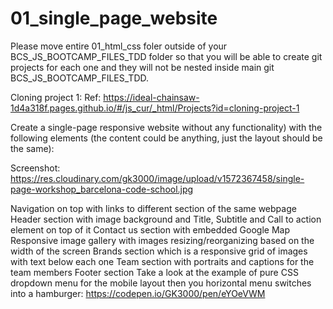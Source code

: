 # 01_single_page_website
Please move entire 01_html_css foler outside of your BCS_JS_BOOTCAMP_FILES_TDD folder so that you will be able to create git projects for each one and they will not be nested inside main git BCS_JS_BOOTCAMP_FILES_TDD.

Cloning project 1:
Ref: https://ideal-chainsaw-1d4a318f.pages.github.io/#/js_cur/_html/Projects?id=cloning-project-1

Create a single-page responsive website without any functionality) with the following elements (the content could be anything, just the layout should be the same):

Screenshot: https://res.cloudinary.com/gk3000/image/upload/v1572367458/single-page-workshop_barcelona-code-school.jpg

Navigation on top with links to different section of the same webpage
Header section with image background and Title, Subtitle and Call to action element on top of it
Contact us section with embedded Google Map
Responsive image gallery with images resizing/reorganizing based on the width of the screen
Brands section which is a responsive grid of images with text below each one
Team section with portraits and captions for the team members
Footer section
Take a look at the example of pure CSS dropdown menu for the mobile layout then you horizontal menu switches into a hamburger: https://codepen.io/GK3000/pen/eYOeVWM
